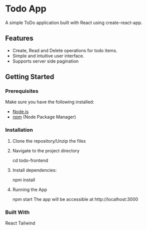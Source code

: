 # Todo App

A simple ToDo application built with React using create-react-app.

## Features

-   Create, Read and Delete operations for todo items.
-   Simple and intuitive user interface.
-   Supports server side pagination

## Getting Started

### Prerequisites

Make sure you have the following installed:

-   [Node.js](https://nodejs.org/)
-   [npm](https://www.npmjs.com/) (Node Package Manager)

### Installation

1. Clone the repository/Unzip the files

2. Navigate to the project directory

    cd todo-frontend

3. Install dependencies:

    npm install

4. Running the App

    npm start
    The app will be accessible at http://localhost:3000

### Built With

React
Tailwind
